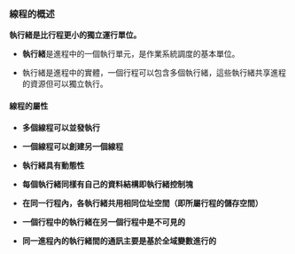 ### 線程的概述

**執行緒是比行程更小的獨立運行單位。**

- **執行緒**是進程中的一個執行單元，是作業系統調度的基本單位。

- 執行緒是進程中的實體，一個行程可以包含多個執行緒，這些執行緒共享進程的資源但可以獨立執行。

#### 線程的屬性

- **多個線程可以並發執行**

- **一個線程可以創建另一個線程**

- **執行緒具有動態性**

- **每個執行緒同樣有自己的資料結構即執行緒控制塊**

- **在同一行程內，各執行緒共用相同位址空間（即所屬行程的儲存空間）**

- **一個行程中的執行緒在另一個行程中是不可見的**

- **同一進程內的執行緒間的通訊主要是基於全域變數進行的**